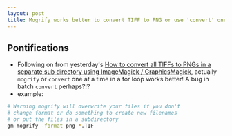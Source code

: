 ```yaml
---
layout: post
title: Mogrify works better to convert TIFF to PNG or use 'convert' one at a time with a for loop
---
```


## Pontifications
* Following on from yesterday's [How to convert all TIFFs to PNGs in a separate sub directory using ImageMagick / GraphicsMagick](http://rolandtanglao.com/2017/05/31/p1-convert-tif-to-jpg-using-graphicsmagick-imagemagick/), actually ```mogrify``` or ```convert``` one at a time in a for loop works better! A bug in batch ```convert``` perhaps?!?
* example:

```bash
# Warning mogrify will overwrite your files if you don't 
# change format or do something to create new filenames
# or put the files in a subdirectory
gm mogrify -format png *.TIF 
```